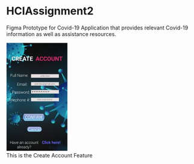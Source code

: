 # HCIAssignment2

Figma Prototype for Covid-19 Application that provides relevant Covid-19 information as well as assistance resources.



![alt text](https://github.com/bradjones8/HCIAssignment2/blob/main/CreateAccountFeat.JPG?raw=true)
<br>
This is the Create Account Feature
